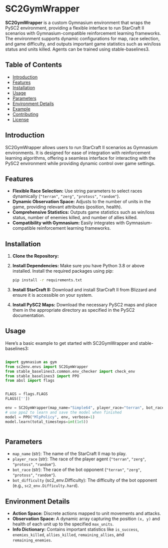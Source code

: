 
# SC2GymWrapper

**SC2GymWrapper** is a custom Gymnasium environment that wraps the PySC2 environment, providing a flexible interface to run StarCraft II scenarios with Gymnasium-compatible reinforcement learning frameworks. The environment supports dynamic configurations for map, race selection, and game difficulty, and outputs important game statistics such as win/loss status and units killed. Agents can be trained using stable-baselines3.

## Table of Contents
- [Introduction](#introduction)
- [Features](#features)
- [Installation](#installation)
- [Usage](#usage)
- [Parameters](#parameters)
- [Environment Details](#environment-details)
- [Example](#example)
- [Contributing](#contributing)
- [License](#license)

## Introduction

SC2GymWrapper allows users to run StarCraft II scenarios as Gymnasium environments. It is designed for ease of integration with reinforcement learning algorithms, offering a seamless interface for interacting with the PySC2 environment while providing dynamic control over game settings.

## Features

- **Flexible Race Selection:** Use string parameters to select races dynamically (`"terran"`, `"zerg"`, `"protoss"`, `"random"`).
- **Dynamic Observation Space:** Adjusts to the number of units in the game, providing relevant attributes (position, health).
- **Comprehensive Statistics:** Outputs game statistics such as win/loss status, number of enemies killed, and number of allies killed.
- **Compatibility with Gymnasium:** Easily integrates with Gymnasium-compatible reinforcement learning frameworks.

## Installation

1. **Clone the Repository:**
   
2. **Install Dependencies:**
   Make sure you have Python 3.8 or above installed. Install the required packages using pip:
   ```bash
   pip install -r requirements.txt
   ```
   
3. **Install StarCraft II:**
   Download and install StarCraft II from Blizzard and ensure it is accessible on your system.

4. **Install PySC2 Maps:**
   Download the necessary PySC2 maps and place them in the appropriate directory as specified in the PySC2 documentation.

## Usage

Here’s a basic example to get started with SC2GymWrapper and stable-baselines3:

```python

import gymnasium as gym
from sc2env.envs import SC2GymWrapper
from stable_baselines3.common.env_checker import check_env
from stable_baselines3 import PPO
from absl import flags


FLAGS = flags.FLAGS
FLAGS([''])

env = SC2GymWrapper(map_name="Simple64", player_race="terran", bot_race="random")
# use ppo2 to learn and save the model when finished
model = PPO("MlpPolicy", env, verbose=1)
model.learn(total_timesteps=int(1e5))



```

## Parameters

- `map_name` (str): The name of the StarCraft II map to play.
- `player_race` (str): The race of the player agent (`"terran"`, `"zerg"`, `"protoss"`, `"random"`).
- `bot_race` (str): The race of the bot opponent (`"terran"`, `"zerg"`, `"protoss"`, `"random"`).
- `bot_difficulty` (sc2_env.Difficulty): The difficulty of the bot opponent (e.g., `sc2_env.Difficulty.hard`).

## Environment Details

- **Action Space:** Discrete actions mapped to unit movements and attacks.
- **Observation Space:** A dynamic array capturing the position `(x, y)` and health of each unit up to the specified `max_units`.
- **Info Dictionary:** Contains important statistics like `is_success`, `enemies_killed`, `allies_killed`, `remaining_allies`, and `remaining_enemies`.
